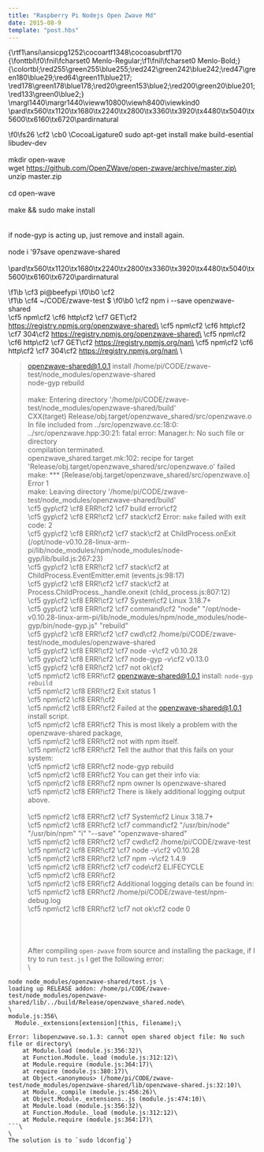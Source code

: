 ```yaml
---
title: "Raspberry Pi Nodejs Open Zwave Md"
date: 2015-08-9
template: "post.hbs"
---
```


{\rtf1\ansi\ansicpg1252\cocoartf1348\cocoasubrtf170
{\fonttbl\f0\fnil\fcharset0 Menlo-Regular;\f1\fnil\fcharset0 Menlo-Bold;}
{\colortbl;\red255\green255\blue255;\red242\green242\blue242;\red47\green180\blue29;\red64\green11\blue217;
\red178\green178\blue178;\red20\green153\blue2;\red200\green20\blue201;\red133\green0\blue2;}
\margl1440\margr1440\vieww10800\viewh8400\viewkind0
\pard\tx560\tx1120\tx1680\tx2240\tx2800\tx3360\tx3920\tx4480\tx5040\tx5600\tx6160\tx6720\pardirnatural

\f0\fs26 \cf2 \cb0 \CocoaLigature0 sudo apt-get install make build-esential libudev-dev\
\
mkdir open-wave\
wget https://github.com/OpenZWave/open-zwave/archive/master.zip\
\
unzip master.zip \
\
cd open-wave\
\
make && sudo make install\
\
\
if node-gyp is acting up, just remove and install again.\
\
node i \'97save openzwave-shared\
\
\pard\tx560\tx1120\tx1680\tx2240\tx2800\tx3360\tx3920\tx4480\tx5040\tx5600\tx6160\tx6720\pardirnatural

\f1\b \cf3 pi@beefypi
\f0\b0 \cf2  
\f1\b \cf4 ~/CODE/zwave-test $
\f0\b0 \cf2  npm i --save openzwave-shared\
\cf5 npm\cf2  \cf6 http\cf2  \cf7 GET\cf2  https://registry.npmjs.org/openzwave-shared\
\cf5 npm\cf2  \cf6 http\cf2  \cf7 304\cf2  https://registry.npmjs.org/openzwave-shared\
\cf5 npm\cf2  \cf6 http\cf2  \cf7 GET\cf2  https://registry.npmjs.org/nan\
\cf5 npm\cf2  \cf6 http\cf2  \cf7 304\cf2  https://registry.npmjs.org/nan\
\
> openzwave-shared@1.0.1 install /home/pi/CODE/zwave-test/node_modules/openzwave-shared\
> node-gyp rebuild\
\
make: Entering directory '/home/pi/CODE/zwave-test/node_modules/openzwave-shared/build'\
  CXX(target) Release/obj.target/openzwave_shared/src/openzwave.o\
In file included from ../src/openzwave.cc:18:0:\
../src/openzwave.hpp:30:21: fatal error: Manager.h: No such file or directory\
compilation terminated.\
openzwave_shared.target.mk:102: recipe for target 'Release/obj.target/openzwave_shared/src/openzwave.o' failed\
make: *** [Release/obj.target/openzwave_shared/src/openzwave.o] Error 1\
make: Leaving directory '/home/pi/CODE/zwave-test/node_modules/openzwave-shared/build'\
\cf5 gyp\cf2  \cf8 ERR!\cf2  \cf7 build error\cf2  \
\cf5 gyp\cf2  \cf8 ERR!\cf2  \cf7 stack\cf2  Error: `make` failed with exit code: 2\
\cf5 gyp\cf2  \cf8 ERR!\cf2  \cf7 stack\cf2      at ChildProcess.onExit (/opt/node-v0.10.28-linux-arm-pi/lib/node_modules/npm/node_modules/node-gyp/lib/build.js:267:23)\
\cf5 gyp\cf2  \cf8 ERR!\cf2  \cf7 stack\cf2      at ChildProcess.EventEmitter.emit (events.js:98:17)\
\cf5 gyp\cf2  \cf8 ERR!\cf2  \cf7 stack\cf2      at Process.ChildProcess._handle.onexit (child_process.js:807:12)\
\cf5 gyp\cf2  \cf8 ERR!\cf2  \cf7 System\cf2  Linux 3.18.7+\
\cf5 gyp\cf2  \cf8 ERR!\cf2  \cf7 command\cf2  "node" "/opt/node-v0.10.28-linux-arm-pi/lib/node_modules/npm/node_modules/node-gyp/bin/node-gyp.js" "rebuild"\
\cf5 gyp\cf2  \cf8 ERR!\cf2  \cf7 cwd\cf2  /home/pi/CODE/zwave-test/node_modules/openzwave-shared\
\cf5 gyp\cf2  \cf8 ERR!\cf2  \cf7 node -v\cf2  v0.10.28\
\cf5 gyp\cf2  \cf8 ERR!\cf2  \cf7 node-gyp -v\cf2  v0.13.0\
\cf5 gyp\cf2  \cf8 ERR!\cf2  \cf7 not ok\cf2  \
\cf5 npm\cf2  \cf8 ERR!\cf2  openzwave-shared@1.0.1 install: `node-gyp rebuild`\
\cf5 npm\cf2  \cf8 ERR!\cf2  Exit status 1\
\cf5 npm\cf2  \cf8 ERR!\cf2  \
\cf5 npm\cf2  \cf8 ERR!\cf2  Failed at the openzwave-shared@1.0.1 install script.\
\cf5 npm\cf2  \cf8 ERR!\cf2  This is most likely a problem with the openzwave-shared package,\
\cf5 npm\cf2  \cf8 ERR!\cf2  not with npm itself.\
\cf5 npm\cf2  \cf8 ERR!\cf2  Tell the author that this fails on your system:\
\cf5 npm\cf2  \cf8 ERR!\cf2      node-gyp rebuild\
\cf5 npm\cf2  \cf8 ERR!\cf2  You can get their info via:\
\cf5 npm\cf2  \cf8 ERR!\cf2      npm owner ls openzwave-shared\
\cf5 npm\cf2  \cf8 ERR!\cf2  There is likely additional logging output above.\
\
\cf5 npm\cf2  \cf8 ERR!\cf2  \cf7 System\cf2  Linux 3.18.7+\
\cf5 npm\cf2  \cf8 ERR!\cf2  \cf7 command\cf2  "/usr/bin/node" "/usr/bin/npm" "i" "--save" "openzwave-shared"\
\cf5 npm\cf2  \cf8 ERR!\cf2  \cf7 cwd\cf2  /home/pi/CODE/zwave-test\
\cf5 npm\cf2  \cf8 ERR!\cf2  \cf7 node -v\cf2  v0.10.28\
\cf5 npm\cf2  \cf8 ERR!\cf2  \cf7 npm -v\cf2  1.4.9\
\cf5 npm\cf2  \cf8 ERR!\cf2  \cf7 code\cf2  ELIFECYCLE\
\cf5 npm\cf2  \cf8 ERR!\cf2  \
\cf5 npm\cf2  \cf8 ERR!\cf2  Additional logging details can be found in:\
\cf5 npm\cf2  \cf8 ERR!\cf2      /home/pi/CODE/zwave-test/npm-debug.log\
\cf5 npm\cf2  \cf8 ERR!\cf2  \cf7 not ok\cf2  code 0\
\
\
\
\
After compiling `open-zwave` from source and installing the package, if I try to run `test.js` I get the following error:\
\
```\
node node_modules/openzwave-shared/test.js \
loading up RELEASE addon: /home/pi/CODE/zwave-test/node_modules/openzwave-shared/lib/../build/Release/openzwave_shared.node\
\
module.js:356\
  Module._extensions[extension](this, filename);\
                               ^\
Error: libopenzwave.so.1.3: cannot open shared object file: No such file or directory\
    at Module.load (module.js:356:32)\
    at Function.Module._load (module.js:312:12)\
    at Module.require (module.js:364:17)\
    at require (module.js:380:17)\
    at Object.<anonymous> (/home/pi/CODE/zwave-test/node_modules/openzwave-shared/lib/openzwave-shared.js:32:10)\
    at Module._compile (module.js:456:26)\
    at Object.Module._extensions..js (module.js:474:10)\
    at Module.load (module.js:356:32)\
    at Function.Module._load (module.js:312:12)\
    at Module.require (module.js:364:17)\
```\
\
The solution is to `sudo ldconfig`}